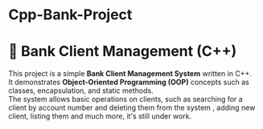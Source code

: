 # Cpp-Bank-Project

# 🏦 Bank Client Management (C++)

This project is a simple **Bank Client Management System** written in C++.  
It demonstrates **Object-Oriented Programming (OOP)** concepts such as classes, encapsulation, and static methods.  
The system allows basic operations on clients, such as searching for a client by account number and deleting them from the system , adding new client, listing them
and much more, it's still under work.


